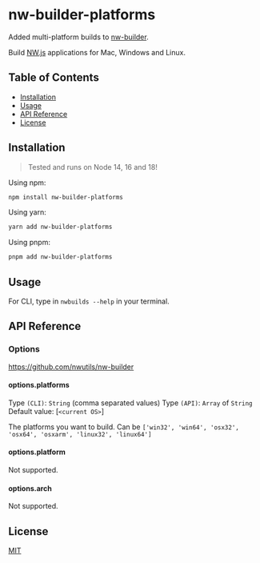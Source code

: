 # nw-builder-platforms

Added multi-platform builds to [nw-builder](https://github.com/nwutils/nw-builder).

Build [NW.js](https://github.com/nwjs/nw.js) applications for Mac, Windows and Linux.

## Table of Contents

- [Installation](https://github.com/naviapps/nw-builder-platforms#installation)
- [Usage](https://github.com/naviapps/nw-builder-platforms#usage)
- [API Reference](https://github.com/naviapps/nw-builder-platforms#api-reference)
- [License](https://github.com/naviapps/nw-builder-platforms#license)

## Installation

> Tested and runs on Node 14, 16 and 18!

Using npm:

```sh
npm install nw-builder-platforms
```

Using yarn:

```sh
yarn add nw-builder-platforms
```

Using pnpm:

```sh
pnpm add nw-builder-platforms
```

## Usage

For CLI, type in `nwbuilds --help` in your terminal.

## API Reference

### Options

https://github.com/nwutils/nw-builder

#### options.platforms

Type `(CLI)`: `String` (comma separated values)
Type `(API)`: `Array` of `String`
Default value: [`<current OS>`]

The platforms you want to build. Can be `['win32', 'win64', 'osx32', 'osx64', 'osxarm', 'linux32', 'linux64']`

#### options.platform

Not supported.

#### options.arch

Not supported.

## License

[MIT](https://github.com/naviapps/nw-builder-platforms/blob/master/.github/LICENSE)
